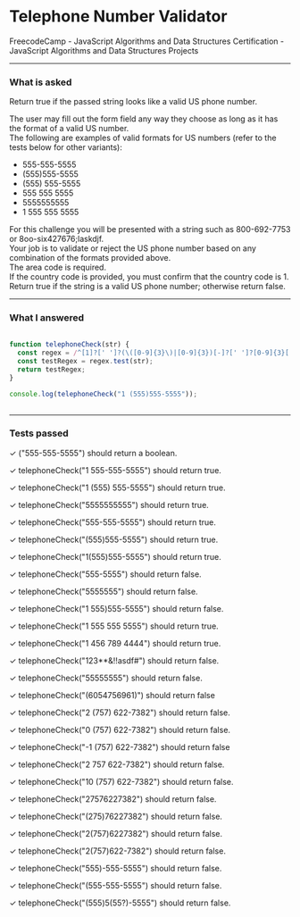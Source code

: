 # Telephone Number Validator
FreecodeCamp - JavaScript Algorithms and Data Structures Certification - JavaScript Algorithms and Data Structures Projects


---


### What is asked

Return true if the passed string looks like a valid US phone number.

The user may fill out the form field any way they choose as long as it has the format of a valid US number.  
The following are examples of valid formats for US numbers (refer to the tests below for other variants):

- 555-555-5555
- (555)555-5555
- (555) 555-5555
- 555 555 5555
- 5555555555
- 1 555 555 5555

For this challenge you will be presented with a string such as 800-692-7753 or 8oo-six427676;laskdjf.  
Your job is to validate or reject the US phone number based on any combination of the formats provided above.  
The area code is required.  
If the country code is provided, you must confirm that the country code is 1.  
Return true if the string is a valid US phone number; otherwise return false.


---


### What I answered

```javascript  
  
function telephoneCheck(str) {
  const regex = /^[1]?[' ']?(\([0-9]{3}\)|[0-9]{3})[-]?[' ']?[0-9]{3}[' ',-]?[0-9]{4}$/g;
  const testRegex = regex.test(str);
  return testRegex; 
}

console.log(telephoneCheck("1 (555)555-5555"));
  

```

---


### Tests passed

✓ ("555-555-5555") should return a boolean.

✓ telephoneCheck("1 555-555-5555") should return true.

✓ telephoneCheck("1 (555) 555-5555") should return true.

✓ telephoneCheck("5555555555") should return true.

✓ telephoneCheck("555-555-5555") should return true.

✓ telephoneCheck("(555)555-5555") should return true.

✓ telephoneCheck("1(555)555-5555") should return true.

✓ telephoneCheck("555-5555") should return false.

✓ telephoneCheck("5555555") should return false.

✓ telephoneCheck("1 555)555-5555") should return false.

✓ telephoneCheck("1 555 555 5555") should return true.

✓ telephoneCheck("1 456 789 4444") should return true.

✓ telephoneCheck("123**&!!asdf#") should return false.

✓ telephoneCheck("55555555") should return false.

✓ telephoneCheck("(6054756961)") should return false

✓ telephoneCheck("2 (757) 622-7382") should return false.

✓ telephoneCheck("0 (757) 622-7382") should return false.

✓ telephoneCheck("-1 (757) 622-7382") should return false

✓ telephoneCheck("2 757 622-7382") should return false.

✓ telephoneCheck("10 (757) 622-7382") should return false.

✓ telephoneCheck("27576227382") should return false.

✓ telephoneCheck("(275)76227382") should return false.

✓ telephoneCheck("2(757)6227382") should return false.

✓ telephoneCheck("2(757)622-7382") should return false.

✓ telephoneCheck("555)-555-5555") should return false.

✓ telephoneCheck("(555-555-5555") should return false.

✓ telephoneCheck("(555)5(55?)-5555") should return false.

